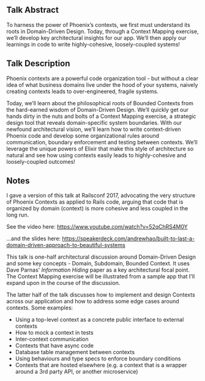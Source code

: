 ## Talk Abstract

To harness the power of Phoenix’s contexts, we first must understand its roots in Domain-Driven Design. Today, through a Context Mapping exercise, we’ll develop key architectural insights for our app. We’ll then apply our learnings in code to write highly-cohesive, loosely-coupled systems!

## Talk Description

Phoenix contexts are a powerful code organization tool - but without a clear idea of what business domains live under the hood of your systems, naively creating contexts leads to over-engineered, fragile systems.

Today, we’ll learn about the philosophical roots of Bounded Contexts from the hard-earned wisdom of Domain-Driven Design. We’ll quickly get our hands dirty in the nuts and bolts of a Context Mapping exercise, a strategic design tool that reveals domain-specific system boundaries. With our newfound architectural vision, we’ll learn how to write context-driven Phoenix code and develop some organizational rules around communication, boundary enforcement and testing between contexts. We’ll leverage the unique powers of Elixir that make this style of architecture so natural and see how using contexts easily leads to highly-cohesive and loosely-coupled outcomes!

## Notes

I gave a version of this talk at Railsconf 2017, advocating the very structure of Phoenix Contexts as applied to Rails code, arguing that code that is organized by domain (context) is more cohesive and less coupled in the long run.

See the video here: https://www.youtube.com/watch?v=52qChRS4M0Y

...and the slides here: https://speakerdeck.com/andrewhao/built-to-last-a-domain-driven-approach-to-beautiful-systems

This talk is one-half architectural discussion around Domain-Driven Design and some key concepts - Domain, Subdomain, Bounded Context. It uses Dave Parnas' _Information Hiding_ paper as a key architectural focal point. The Context Mapping exercise will be illustrated from a sample app that I'll expand upon in the course of the discussion.

The latter half of the talk discusses how to implement and design Contexts across our application and how to address some edge cases around contexts. Some examples:

* Using a top-level context as a concrete public interface to external contexts
* How to mock a context in tests
* Inter-context communication
* Contexts that have async code
* Database table management between contexts
* Using behaviours and type specs to enforce boundary conditions
* Contexts that are hosted elsewhere (e.g. a context that is a wrapper around a 3rd party API, or another microservice)

